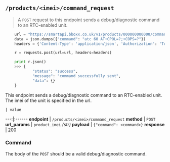 ## `/products/<imei>/command_request`

> A `POST` request to this endpoint sends a debug/diagnostic command to an RTC-enabled unit.

```python
    url = "https://smartapi.bboxx.co.uk/v1/products/000000000000/command_request"
    data = json.dumps({"command": "atc 60 AT+CPOL=?;+COPS=?"})
    headers = {'Content-Type': 'application/json', 'Authorization': 'Token token=' + A_VALID_TOKEN}

    r = requests.post(url=url, headers=headers)

    print r.json()
    >>> {
            "status": "success",
            "message": "command successfully sent",
            "data": {}
    }
```

This endpoint sends a debug/diagnostic command to an RTC-enabled unit. The imei of the unit is specified in the url.

    | value 
---:|:------
__endpoint__ | `/products/<imei>/command_request`
__method__ | `POST`
__url_params__ | `product_imei` _(str)_
__payload__ | `{"command": <command>}`
__response__ | 200

### Command
The body of the `POST` should be a valid debug/diagnostic command.
